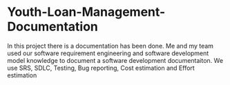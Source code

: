 # Youth-Loan-Management-Documentation
In this project there is a documentation has been done. Me and my team used our software requirement engineering and software development model knowledge to document a software development documentaiton. We use SRS, SDLC, Testing, Bug reporting, Cost estimation and Effort estimation
